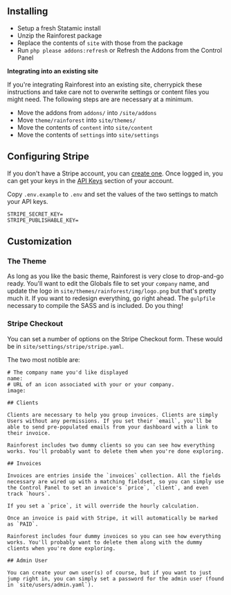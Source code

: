 ## Installing

- Setup a fresh Statamic install
- Unzip the Rainforest package
- Replace the contents of `site` with those from the package
- Run `php please addons:refresh` or Refresh the Addons from the Control Panel

**Integrating into an existing site**

If you're integrating Rainforest into an existing site, cherrypick these instructions and take care not to overwrite settings or content files you might need. The following steps are are necessary at a minimum.

- Move the addons from `addons/` into `/site/addons`
- Move `theme/rainforest` into `site/themes/`
- Move the contents of `content` into `site/content`
- Move the contents of `settings` into `site/settings`

## Configuring Stripe

If you don't have a Stripe account, you can [create one](https://dashboard.stripe.com/register). Once logged in, you can get your keys in the [API Keys](https://dashboard.stripe.com/account/apikeys) section of your account.

Copy `.env.example` to `.env` and set the values of the two settings to match your API keys.

```
STRIPE_SECRET_KEY=
STRIPE_PUBLISHABLE_KEY=
```

## Customization


### The Theme
As long as you like the basic theme, Rainforest is very close to drop-and-go ready. You'll want to edit the Globals file to set your `company` name, and update the logo in `site/themes/rainforest/img/logo.png` but that's pretty much it. If you want to redesign everything, go right ahead. The `gulpfile` necessary to compile the SASS and is included. Do you thing!

### Stripe Checkout

You can set a number of options on the Stripe Checkout form. These would be in `site/settings/stripe/stripe.yaml`.

The two most notible are:

```
# The company name you'd like displayed
name:
# URL of an icon associated with your or your company.
image:

## Clients

Clients are necessary to help you group invoices. Clients are simply Users without any permissions. If you set their `email`, you'll be able to send pre-populated emails from your dashboard with a link to their invoice.

Rainforest includes two dummy clients so you can see how everything works. You'll probably want to delete them when you're done exploring.

## Invoices

Invoices are entries inside the `invoices` collection. All the fields necessary are wired up with a matching fieldset, so you can simply use the Control Panel to set an invoice's `price`, `client`, and even track `hours`.

If you set a `price`, it will override the hourly calculation.

Once an invoice is paid with Stripe, it will automatically be marked as `PAID`.

Rainforest includes four dummy invoices so you can see how everything works. You'll probably want to delete them along with the dummy clients when you're done exploring.

## Admin User

You can create your own user(s) of course, but if you want to just jump right in, you can simply set a password for the admin user (found in `site/users/admin.yaml`).
